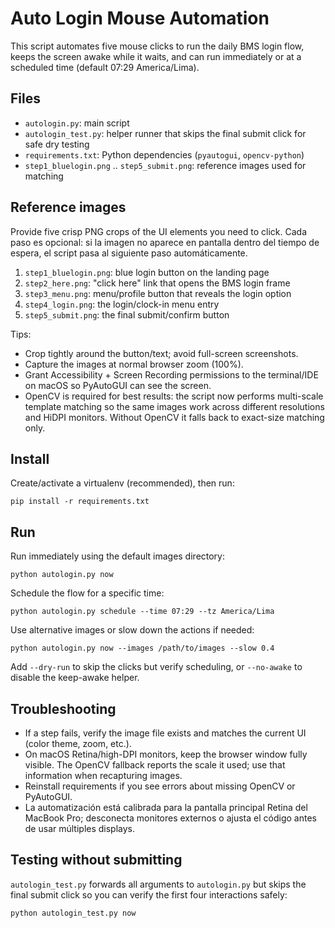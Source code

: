 # Auto Login Mouse Automation

This script automates five mouse clicks to run the daily BMS login flow, keeps the screen awake while it waits, and can run immediately or at a scheduled time (default 07:29 America/Lima).

## Files
- `autologin.py`: main script
- `autologin_test.py`: helper runner that skips the final submit click for safe dry testing
- `requirements.txt`: Python dependencies (`pyautogui`, `opencv-python`)
- `step1_bluelogin.png` .. `step5_submit.png`: reference images used for matching

## Reference images
Provide five crisp PNG crops of the UI elements you need to click. Cada paso es opcional: si la imagen no aparece en pantalla dentro del tiempo de espera, el script pasa al siguiente paso automáticamente.
1. `step1_bluelogin.png`: blue login button on the landing page
2. `step2_here.png`: "click here" link that opens the BMS login frame
3. `step3_menu.png`: menu/profile button that reveals the login option
4. `step4_login.png`: the login/clock-in menu entry
5. `step5_submit.png`: the final submit/confirm button

Tips:
- Crop tightly around the button/text; avoid full-screen screenshots.
- Capture the images at normal browser zoom (100%).
- Grant Accessibility + Screen Recording permissions to the terminal/IDE on macOS so PyAutoGUI can see the screen.
- OpenCV is required for best results: the script now performs multi-scale template matching so the same images work across different resolutions and HiDPI monitors. Without OpenCV it falls back to exact-size matching only.

## Install
Create/activate a virtualenv (recommended), then run:

```
pip install -r requirements.txt
```

## Run
Run immediately using the default images directory:

```
python autologin.py now
```

Schedule the flow for a specific time:

```
python autologin.py schedule --time 07:29 --tz America/Lima
```

Use alternative images or slow down the actions if needed:

```
python autologin.py now --images /path/to/images --slow 0.4
```

Add `--dry-run` to skip the clicks but verify scheduling, or `--no-awake` to disable the keep-awake helper.

## Troubleshooting
- If a step fails, verify the image file exists and matches the current UI (color theme, zoom, etc.).
- On macOS Retina/high-DPI monitors, keep the browser window fully visible. The OpenCV fallback reports the scale it used; use that information when recapturing images.
- Reinstall requirements if you see errors about missing OpenCV or PyAutoGUI.
- La automatización está calibrada para la pantalla principal Retina del MacBook Pro; desconecta monitores externos o ajusta el código antes de usar múltiples displays.

## Testing without submitting
`autologin_test.py` forwards all arguments to `autologin.py` but skips the final submit click so you can verify the first four interactions safely:

```
python autologin_test.py now
```
